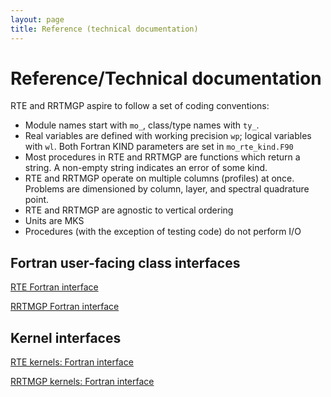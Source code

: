 ```yaml
---
layout: page
title: Reference (technical documentation)
---
```


# Reference/Technical documentation

RTE and RRTMGP aspire to follow a set of coding conventions:

- Module names start with `mo_`, class/type names with `ty_`.
- Real variables are defined with working precision `wp`; logical variables with `wl`.
  Both Fortran KIND parameters are set in `mo_rte_kind.F90`
- Most procedures in RTE and RRTMGP are functions which return a string. A non-empty string indicates an error of some kind.
- RTE and RRTMGP operate on multiple columns (profiles) at once. Problems are dimensioned by column, layer,
  and spectral quadrature point.
- RTE and RRTMGP are agnostic to vertical ordering
- Units are MKS
- Procedures (with the exception of testing code) do not perform I/O

## Fortran user-facing class interfaces

[RTE Fortran interface](./rte-fortran-interface/index.html)

[RRTMGP Fortran interface](./rrtmgp-fortran-interface/index.html)

## Kernel interfaces

[RTE kernels: Fortran interface](./rte-kernels/index.html)

[RRTMGP kernels: Fortran interface](./rrtmgp-kernels/index.html)

